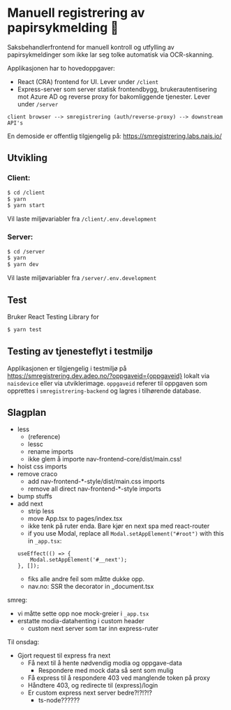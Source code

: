 # Manuell registrering av papirsykmelding 🧾

Saksbehandlerfrontend for manuell kontroll og utfylling av papirsykmeldinger som ikke lar seg tolke automatisk via OCR-skanning.

Applikasjonen har to hovedoppgaver:

-   React (CRA) frontend for UI. Lever under `/client`
-   Express-server som server statisk frontendbygg, brukerautentisering mot Azure AD og reverse proxy for bakomliggende tjenester. Lever under `/server`

`client browser --> smregistrering (auth/reverse-proxy) --> downstream API's`

En demoside er offentlig tilgjengelig på: https://smregistrering.labs.nais.io/

## Utvikling

### Client:

```bash
$ cd /client
$ yarn
$ yarn start
```

Vil laste miljøvariabler fra `/client/.env.development`

### Server:

```bash
$ cd /server
$ yarn
$ yarn dev
```

Vil laste miljøvariabler fra `/server/.env.development`

## Test

Bruker React Testing Library for

```bash
$ yarn test
```

## Testing av tjenesteflyt i testmiljø

Applikasjonen er tilgjengelig i testmiljø på https://smregistrering.dev.adeo.no/?oppgaveid={oppgaveid} lokalt via `naisdevice` eller via utviklerimage. `oppgaveid` referer til oppgaven som opprettes i `smregistrering-backend` og lagres i tilhørende database.

## Slagplan

-   less
    -   (reference)
    -   lessc
    -   rename imports
    -   ikke glem å importe nav-frontend-core/dist/main.css!
-   hoist css imports
-   remove craco
    -   add nav-frontend-\*-style/dist/main.css imports
    -   remove all direct nav-frontend-\*-style imports
-   bump stuffs
-   add next
    -   strip less
    -   move App.tsx to pages/index.tsx
    -   ikke tenk på ruter enda. Bare kjør en next spa med react-router
    -   if you use Modal, replace all `Modal.setAppElement("#root")` with this in `_app.tsx`:
    ```tsx
    useEffect(() => {
        Modal.setAppElement('#__next');
    }, []);
    ```
    -   fiks alle andre feil som måtte dukke opp.
    -   nav.no: SSR the decorator in \_document.tsx

smreg:

-   vi måtte sette opp noe mock-greier i `_app.tsx`
-   erstatte modia-datahenting i custom header
    -   custom next server som tar inn express-ruter

Til onsdag:

-   Gjort request til express fra next
    -   Få next til å hente nødvendig modia og oppgave-data
        -   Respondere med mock data så sent som mulig
    -   Få express til å respondere 403 ved manglende token på proxy
    -   Håndtere 403, og redirecte til (express)/login
    -   Er custom express next server bedre?!?!?!?
        -   ts-node??????
